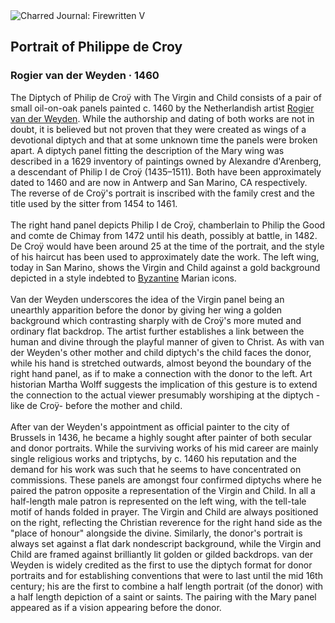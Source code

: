 <div class="artwork-of-the-day">
  <div class="container">
    <div class="img-wrapper">
      <img
        src="https://uploads8.wikiart.org/images/rogier-van-der-weyden/portrait-of-philippe-de-croy-1460.jpg!Large.jpg"
        alt="Charred Journal: Firewritten V" />
    </div>
    <div class="artwork-detail">
      <div class="artwork-origin"> 
        <h2 class="artwork-name">Portrait of Philippe de Croy</h2>
        <h3 class="artist">
          Rogier van der Weyden
                    ·  1460
        </h3>
      </div>
      <p class="description">
        <span class="artwork-description-text ng-binding" ng-bind-html="viewModel.ArtworkOfTheDay.Description | unsafe">The Diptych of Philip de Croÿ with The Virgin and Child consists of a pair of small oil-on-oak panels painted c. 1460 by the Netherlandish artist <a target="_blank" href="/en/rogier-van-der-weyden">Rogier van der Weyden</a>. While the authorship and dating of both works are not in doubt, it is believed but not proven that they were created as wings of a devotional diptych and that at some unknown time the panels were broken apart. A diptych panel fitting the description of the Mary wing was described in a 1629 inventory of paintings owned by Alexandre d'Arenberg, a descendant of Philip I de Croÿ (1435–1511). Both have been approximately dated to 1460 and are now in Antwerp and San Marino, CA respectively. The reverse of de Croÿ's portrait is inscribed with the family crest and the title used by the sitter from 1454 to 1461.
<br>
<br>The right hand panel depicts Philip I de Croÿ, chamberlain to Philip the Good and comte de Chimay from 1472 until his death, possibly at battle, in 1482. De Croÿ would have been around 25 at the time of the portrait, and the style of his haircut has been used to approximately date the work. The left wing, today in San Marino, shows the Virgin and Child against a gold background depicted in a style indebted to <a target="_blank" href="/en/artists-by-art-movement/byzantine-art">Byzantine</a> Marian icons.
<br>
<br>Van der Weyden underscores the idea of the Virgin panel being an unearthly apparition before the donor by giving her wing a golden background which contrasting sharply with de Croÿ's more muted and ordinary flat backdrop. The artist further establishes a link between the human and divine through the playful manner of given to Christ. As with van der Weyden's other mother and child diptych's the child faces the donor, while his hand is stretched outwards, almost beyond the boundary of the right hand panel, as if to make a connection with the donor to the left. Art historian Martha Wolff suggests the implication of this gesture is to extend the connection to the actual viewer presumably worshiping at the diptych -like de Croÿ- before the mother and child.
<br>
<br>After van der Weyden's appointment as official painter to the city of Brussels in 1436, he became a highly sought after painter of both secular and donor portraits. While the surviving works of his mid career are mainly single religious works and triptychs, by c. 1460 his reputation and the demand for his work was such that he seems to have concentrated on commissions. These panels are amongst four confirmed diptychs where he paired the patron opposite a representation of the Virgin and Child. In all a half-length male patron is represented on the left wing, with the tell-tale motif of hands folded in prayer. The Virgin and Child are always positioned on the right, reflecting the Christian reverence for the right hand side as the "place of honour" alongside the divine. Similarly, the donor's portrait is always set against a flat dark nondescript background, while the Virgin and Child are framed against brilliantly lit golden or gilded backdrops. van der Weyden is widely credited as the first to use the diptych format for donor portraits and for establishing conventions that were to last until the mid 16th century; his are the first to combine a half length portrait (of the donor) with a half length depiction of a saint or saints. The pairing with the Mary panel appeared as if a vision appearing before the donor.</span>
                        <div class="text-shadow-container" ng-show="showShadow" style=""></div>
      </p>
    </div>
  </div>

</div>
